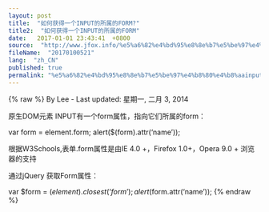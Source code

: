 ```yaml
---
layout: post
title:  "如何获得一个INPUT的所属的FORM?"
title2:  "如何获得一个INPUT的所属的FORM"
date:   2017-01-01 23:43:41  +0800
source:  "http://www.jfox.info/%e5%a6%82%e4%bd%95%e8%8e%b7%e5%be%97%e4%b8%80%e4%b8%aainput%e7%9a%84%e6%89%80%e5%b1%9e%e7%9a%84form.html"
fileName:  "20170100521"
lang:  "zh_CN"
published: true
permalink: "%e5%a6%82%e4%bd%95%e8%8e%b7%e5%be%97%e4%b8%80%e4%b8%aainput%e7%9a%84%e6%89%80%e5%b1%9e%e7%9a%84form.html"
---
```

{% raw %}
By Lee - Last updated: 星期一, 二月 3, 2014

原生DOM元素 INPUT有一个form属性，指向它们所属的form：

var form = element.form;
alert($(form).attr(‘name’));

根据W3Schools,表单.form属性是由IE 4.0 +，Firefox 1.0+，Opera 9.0 + 浏览器的支持

通过jQuery 获取Form属性：

var $form = $(element).closest(‘form’);
alert($form.attr(‘name’));
{% endraw %}